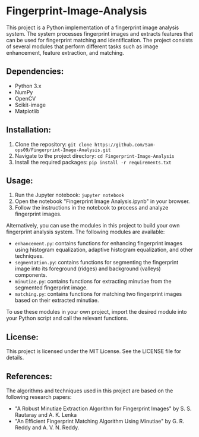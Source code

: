# Fingerprint-Image-Analysis

This project is a Python implementation of a fingerprint image analysis system. The system processes fingerprint images and extracts features that can be used for fingerprint matching and identification. The project consists of several modules that perform different tasks such as image enhancement, feature extraction, and matching.

## Dependencies:
- Python 3.x
- NumPy
- OpenCV
- Scikit-image
- Matplotlib

## Installation:
1. Clone the repository: `git clone https://github.com/Sam-ops09/Fingerprint-Image-Analysis.git`
2. Navigate to the project directory: `cd Fingerprint-Image-Analysis`
3. Install the required packages: `pip install -r requirements.txt`

## Usage:
1. Run the Jupyter notebook: `jupyter notebook`
2. Open the notebook "Fingerprint Image Analysis.ipynb" in your browser.
3. Follow the instructions in the notebook to process and analyze fingerprint images.

Alternatively, you can use the modules in this project to build your own fingerprint analysis system. The following modules are available:

- `enhancement.py`: contains functions for enhancing fingerprint images using histogram equalization, adaptive histogram equalization, and other techniques.
- `segmentation.py`: contains functions for segmenting the fingerprint image into its foreground (ridges) and background (valleys) components.
- `minutiae.py`: contains functions for extracting minutiae from the segmented fingerprint image.
- `matching.py`: contains functions for matching two fingerprint images based on their extracted minutiae.

To use these modules in your own project, import the desired module into your Python script and call the relevant functions.

## License:
This project is licensed under the MIT License. See the LICENSE file for details.

## References:
The algorithms and techniques used in this project are based on the following research papers:
- "A Robust Minutiae Extraction Algorithm for Fingerprint Images" by S. S. Rautaray and A. K. Lenka
- "An Efficient Fingerprint Matching Algorithm Using Minutiae" by G. R. Reddy and A. V. N. Reddy.
